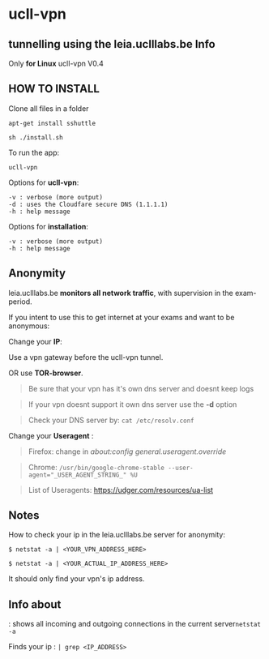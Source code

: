 # ucll-vpn
tunnelling using the leia.uclllabs.be
Info
-
Only **for Linux**
ucll-vpn V0.4

HOW TO INSTALL
-
Clone all files in a folder
```
apt-get install sshuttle
```
```
sh ./install.sh
```
To run the app:
```
ucll-vpn
```
Options for **ucll-vpn**:
```
-v : verbose (more output)
-d : uses the Cloudfare secure DNS (1.1.1.1)
-h : help message
```

Options for **installation**:
```
-v : verbose (more output)
-h : help message
```

Anonymity
-
leia.uclllabs.be **monitors all network traffic**, with supervision in the exam-period.

If you intent to use this to get internet at your exams and want to be anonymous:


Change your **IP**: 

Use a vpn gateway before the ucll-vpn tunnel.

OR use **TOR-browser**.

> Be sure that your vpn has it's own dns server and doesnt keep logs

> If your vpn doesnt support it own dns server use the **-d** option

> Check your DNS server by: ```cat /etc/resolv.conf```


Change your **Useragent** : 

> Firefox: change in *about:config* *general.useragent.override*

> Chrome: ```/usr/bin/google-chrome-stable --user-agent="_USER_AGENT_STRING_" %U```
 
> List of Useragents: https://udger.com/resources/ua-list
      

Notes
-
How to check your ip in the leia.uclllabs.be server for anonymity:
```
$ netstat -a | <YOUR_VPN_ADDRESS_HERE>
```
```
$ netstat -a | <YOUR_ACTUAL_IP_ADDRESS_HERE>
```
It should only find your vpn's ip address.

Info about
-
: shows all incoming and outgoing connections in the current server```netstat -a```

Finds your ip : ```| grep <IP_ADDRESS> ```

